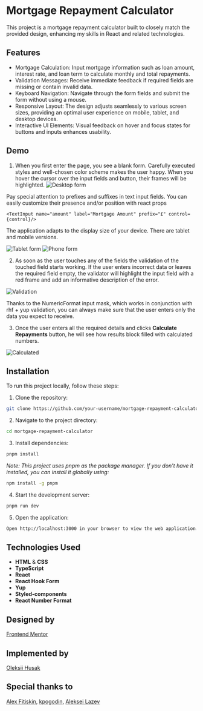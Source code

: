 # Mortgage Repayment Calculator

This project is a mortgage repayment calculator built to closely match the provided design, enhancing my skills in React and related technologies.

## Features

* Mortgage Calculation: Input mortgage information such as loan amount, interest rate, and loan term to calculate monthly and total repayments.
* Validation Messages: Receive immediate feedback if required fields are missing or contain invalid data.
* Keyboard Navigation: Navigate through the form fields and submit the form without using a mouse.
* Responsive Layout: The design adjusts seamlessly to various screen sizes, providing an optimal user experience on mobile, tablet, and desktop devices.
* Interactive UI Elements: Visual feedback on hover and focus states for buttons and inputs enhances usability.

## Demo
1. When you first enter the page, you see a blank form. Carefully executed styles and well-chosen color scheme makes the user happy. When you hover the cursor over the input fields and button, their frames will be highlighted. 
![Desktop form](/docs/img/empty_desktop.png)

Pay special attention to prefixes and suffixes in text input fields. You can easily customize their presence and/or position with react props

```tsx
<TextInput name="amount" label="Mortgage Amount" prefix="£" control={control}/>
```
The application adapts to the display size of your device.
There are tablet and mobile versions.

![Tablet form](/docs/img/empty_tablet.png)
![Phone form](/docs/img/empty_phone.png)

2. As soon as the user touches any of the fields the validation of the touched field starts working. If the user enters incorrect data or leaves the required field empty, the validator will highlight the input field with a red frame and add an informative description of the error.

![Validation](/docs/img/validation_desktop.png)

Thanks to the NumericFormat input mask, which works in conjunction with rhf + yup validation, you can always make sure that the user enters only the data you expect to receive.

3. Once the user enters all the required details and clicks **Calculate Repayments** button, he will see how results block filled with calculated numbers.

![Calculated](/docs/img/calculated_desktop.png)

## Installation

To run this project locally, follow these steps:

1. Clone the repository:
```bash
git clone https://github.com/your-username/mortgage-repayment-calculator.git 
```
2. Navigate to the project directory:
```bash
cd mortgage-repayment-calculator
```
3. Install dependencies:
```bash
pnpm install
```

_Note: This project uses pnpm as the package manager. If you don't have it installed, you can install it globally using:_

```bash
npm install -g pnpm
```
4. Start the development server:
```bash
pnpm run dev
```
5. Open the application:
```bash
Open http://localhost:3000 in your browser to view the web application.
```
## Technologies Used

* **HTML** & **CSS**
* **TypeScript**
* **React**
* **React Hook Form**
* **Yup**
* **Styled-components**
* **React Number Format**

## Designed by

[Frontend Mentor](https://www.frontendmentor.io/challenges/mortgage-repayment-calculator-Galx1LXK73)

## Implemented by

[Oleksii Husak](https://www.linkedin.com/in/oleksii-husak/)

## Special thanks to

[Alex Fitiskin](https://github.com/afitiskin),
[kpogodin](https://github.com/kpogodin),
[Aleksei Lazev](https://github.com/NotAleksei)